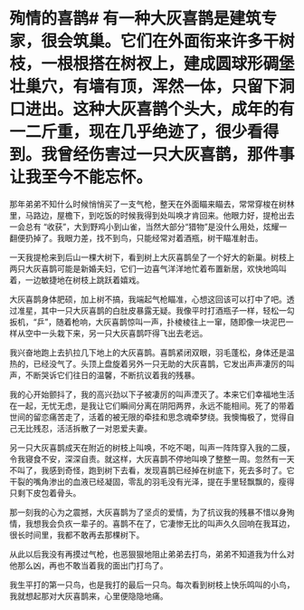 # 殉情的喜鹊# 有一种大灰喜鹊是建筑专家，很会筑巢。它们在外面衔来许多干树枝，一根根搭在树衩上，建成圆球形碉堡壮巢穴，有墙有顶，浑然一体，只留下洞口进出。这种大灰喜鹊个头大，成年的有一二斤重，现在几乎绝迹了，很少看得到。我曾经伤害过一只大灰喜鹊，那件事让我至今不能忘怀。 

 那年弟弟不知什么时候悄悄买了一支气枪，整天在外面瞄来瞄去，常常穿梭在树林里，马路边，屋檐下，到吃饭的时候我得到处叫唤才肯回来。他眼力好，提枪出去一会总有 “收获”，大到野鸡小到山雀，当然大部分“猎物”是没什么用处，炫耀一翻便扔掉了。我眼力差，找不到鸟，只能经常对着酒瓶，树干瞄准射击。 

 一天我提枪来到后山一棵大树下，看到树上大灰喜鹊垒了一个好大的新巢。树枝上两只大灰喜鹊可能是新婚夫妇，它们一边喜气洋洋地忙着布置新居，欢快地鸣叫着，一边敏捷地在树枝上跳跃着嬉戏。 

 大灰喜鹊身体肥硕，加上树不搞，我端起气枪瞄准，心想这回该可以打中了吧。透过准星，其中一只大灰喜鹊的白肚皮暴露无疑。我像平时打酒瓶子一样，轻松一勾扳机，“乒”，随着枪响，大灰喜鹊惊叫一声，扑棱棱往上一窜，随即像一块泥巴一样从空中一头栽下来，另一只大灰喜鹊吓得飞出去老远。  

 我兴奋地跑上去扒拉几下地上的大灰喜鹊。喜鹊紧闭双眼，羽毛蓬松，身体还是温热的，已经没气了。头顶上盘旋着另外一只无助的大灰喜鹊，它发出声声凄厉的叫声，不断哭诉它们往日的温馨，不断抗议着我的残暴。  

 我的心开始颤抖了，我的高兴劲以下子被凄厉的叫声湮灭了。本来它们幸福地生活在一起，无忧无虑，是我让它们瞬间分离在阴阳两界，永远不能相间。死了的带着世间的留恋痛苦走了，活着的被无限的牵挂和思念魂牵梦绕。我懊悔极了，觉得自己无比残忍，活活拆散了一对恩爱夫妻。  

 另一只大灰喜鹊成天在附近的树枝上叫唤，不吃不喝，叫声一阵阵穿入我的二膜，令我寝食不安，深深自责。就这样，大灰喜鹊不停地叫唤了整整一周。忽然有一天不叫了，我感到奇怪，跑到树下去看，发现喜鹊已经掉在树底下，死去多时了。它干裂的嘴角渗出的血液已经凝固，零乱的羽毛没有光泽，提在手里轻飘飘的，瘦得只剩下皮包着骨头。  

 那一刻我的心为之震撼，大灰喜鹊为了坚贞的爱情，为了抗议我的残暴不惜以身殉情，我想我会负疚一辈子的。喜鹊不在了，它凄惨无比的叫声久久回响在我耳边，很长时间里，我都不敢再去那棵树下。  

 从此以后我没有再摸过气枪，也恶狠狠地阻止弟弟去打鸟，弟弟不知道我为什么对他那么凶，再也不敢当着我的面出门打鸟了。  

 我生平打的第一只鸟，也是我打的最后一只鸟。每次看到树枝上快乐鸣叫的小鸟，我就想起那对大灰喜鹊来，心里便隐隐地痛。
  